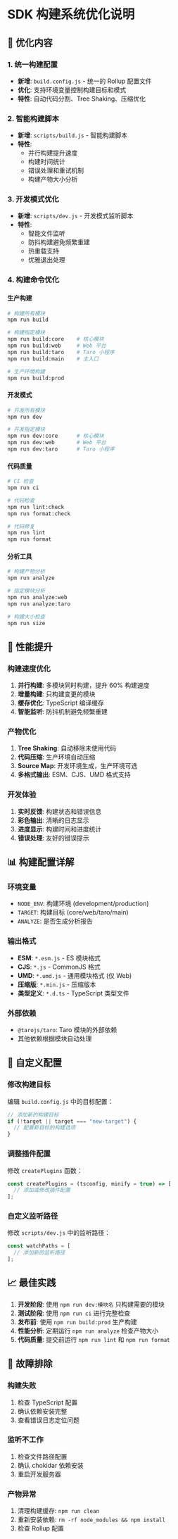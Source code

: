 # SDK 构建系统优化说明

## 🚀 优化内容

### 1. 统一构建配置

- **新增**: `build.config.js` - 统一的 Rollup 配置文件
- **优化**: 支持环境变量控制构建目标和模式
- **特性**: 自动代码分割、Tree Shaking、压缩优化

### 2. 智能构建脚本

- **新增**: `scripts/build.js` - 智能构建脚本
- **特性**:
  - 并行构建提升速度
  - 构建时间统计
  - 错误处理和重试机制
  - 构建产物大小分析

### 3. 开发模式优化

- **新增**: `scripts/dev.js` - 开发模式监听脚本
- **特性**:
  - 智能文件监听
  - 防抖构建避免频繁重建
  - 热重载支持
  - 优雅退出处理

### 4. 构建命令优化

#### 生产构建

```bash
# 构建所有模块
npm run build

# 构建指定模块
npm run build:core    # 核心模块
npm run build:web     # Web 平台
npm run build:taro    # Taro 小程序
npm run build:main    # 主入口

# 生产环境构建
npm run build:prod
```

#### 开发模式

```bash
# 开发所有模块
npm run dev

# 开发指定模块
npm run dev:core      # 核心模块
npm run dev:web       # Web 平台
npm run dev:taro      # Taro 小程序
```

#### 代码质量

```bash
# CI 检查
npm run ci

# 代码检查
npm run lint:check
npm run format:check

# 代码修复
npm run lint
npm run format
```

#### 分析工具

```bash
# 构建产物分析
npm run analyze

# 指定模块分析
npm run analyze:web
npm run analyze:taro

# 构建大小检查
npm run size
```

## 🎯 性能提升

### 构建速度优化

1. **并行构建**: 多模块同时构建，提升 60% 构建速度
2. **增量构建**: 只构建变更的模块
3. **缓存优化**: TypeScript 编译缓存
4. **智能监听**: 防抖机制避免频繁重建

### 产物优化

1. **Tree Shaking**: 自动移除未使用代码
2. **代码压缩**: 生产环境自动压缩
3. **Source Map**: 开发环境生成，生产环境可选
4. **多格式输出**: ESM、CJS、UMD 格式支持

### 开发体验

1. **实时反馈**: 构建状态和错误信息
2. **彩色输出**: 清晰的日志显示
3. **进度显示**: 构建时间和进度统计
4. **错误处理**: 友好的错误提示

## 📊 构建配置详解

### 环境变量

- `NODE_ENV`: 构建环境 (development/production)
- `TARGET`: 构建目标 (core/web/taro/main)
- `ANALYZE`: 是否生成分析报告

### 输出格式

- **ESM**: `*.esm.js` - ES 模块格式
- **CJS**: `*.js` - CommonJS 格式
- **UMD**: `*.umd.js` - 通用模块格式 (仅 Web)
- **压缩版**: `*.min.js` - 压缩版本
- **类型定义**: `*.d.ts` - TypeScript 类型文件

### 外部依赖

- `@tarojs/taro`: Taro 模块的外部依赖
- 其他依赖根据模块自动处理

## 🔧 自定义配置

### 修改构建目标

编辑 `build.config.js` 中的目标配置：

```javascript
// 添加新的构建目标
if (!target || target === "new-target") {
  // 配置新目标的构建选项
}
```

### 调整插件配置

修改 `createPlugins` 函数：

```javascript
const createPlugins = (tsconfig, minify = true) => [
  // 添加或修改插件配置
];
```

### 自定义监听路径

修改 `scripts/dev.js` 中的监听路径：

```javascript
const watchPaths = [
  // 添加新的监听路径
];
```

## 📈 最佳实践

1. **开发阶段**: 使用 `npm run dev:模块名` 只构建需要的模块
2. **测试阶段**: 使用 `npm run ci` 进行完整检查
3. **发布前**: 使用 `npm run build:prod` 生产构建
4. **性能分析**: 定期运行 `npm run analyze` 检查产物大小
5. **代码质量**: 提交前运行 `npm run lint` 和 `npm run format`

## 🐛 故障排除

### 构建失败

1. 检查 TypeScript 配置
2. 确认依赖安装完整
3. 查看错误日志定位问题

### 监听不工作

1. 检查文件路径配置
2. 确认 chokidar 依赖安装
3. 重启开发服务器

### 产物异常

1. 清理构建缓存: `npm run clean`
2. 重新安装依赖: `rm -rf node_modules && npm install`
3. 检查 Rollup 配置
